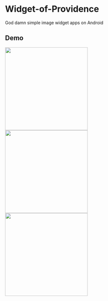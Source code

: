 # Widget-of-Providence
God damn simple image widget apps on Android

## Demo
<img src="https://github.com/SatoSawa/Widget-of-Providence/blob/master/preview3_.png" width="270"><img src="https://github.com/SatoSawa/Widget-of-Providence/blob/master/preview1_.png" width="270"><img src="https://github.com/SatoSawa/Widget-of-Providence/blob/master/preview2_.png" width="270">

